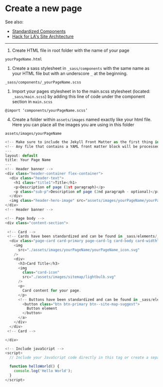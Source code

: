 # Create a new page

See also:

- [Standardized Components](../standardized-components.md)
- [Hack for LA's Site Architecture](index.md)

---

1. Create HTML file in root folder with the name of your page

`yourPageName.html`

1. Create a sass stylesheet in `_sass/components` with the same name as your HTML file but with an underscore `_` at the beginning.

`_sass/components/_yourPageName.scss`

1. Import your pages stylesheet in to the main.scss stylesheet (located: `_sass/main.scss`) by adding this line of code under the component section in `main.scss`

`@import ‘components/yourPageName.scss’`

4. Create a folder within `assets/images` named exactly like your html file. Here you can place all the images you are using in this folder

`assets/images/yourPageName`

```js
<!-- Make sure to include the Jekyll Front Matter as the first thing in the file. Following the format below. -->
<!-- Any file that contains a YAML front matter block will be processed by Jekyll as a special file.-->
--- 
layout: default 
title: Your Page Name 
---
<!-- Header banner -->
<div class="header-container flex-container">
  <div class="header-text">
    <h1 class="title1">Title</h1>
    <p>Description of page (1st paragraph)</p>
    <p class="sub-p">Description of page (2nd paragraph - optional)</p>
  </div>
  <img class="header-hero-image" src="assets/images/yourPageName/yourPageName-icon.svg" alt="description of the image goes here" />
</div>
<!-- Header banner -->

<!-- Page body -->
<div class="content-section">
 
 <!-- Card -->
 <!-- Cards have been standardized and can be found in _sass/elements/_cards-->
  <div class="page-card card-primary page-card-lg card-body card-width">
    <img
      src="./assets/images/yourPageName/yourPageName_icon.svg"
    />
    <div>
      <h3>Card Title</h3>
      <img
        class="card-icon"
        src="./assets/images/sitemap/lightbulb.svg"
      />
      <p>
        Card content for your page.
      </p>
      <!-- Buttons have been standardized and can be found in _sass/elements/_buttons.scss-->
        <button class="btn btn-primary btn--site-map-suggest">
          Button element
        </button>
      </a>
    </div>
  </div>
 <!-- Card -->

</div>

<!-- Include javaScript -->
<script>
  // Include your JavaScript code directly in this tag or create a separate file and import code.

  function helloWorld() {
    console.log('Hello World');
  }
</script>


```
